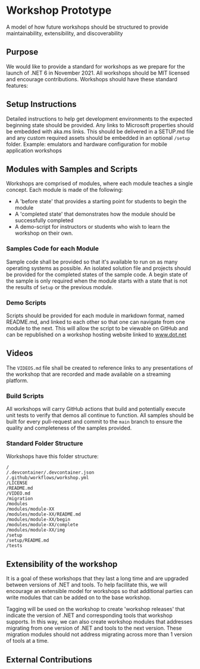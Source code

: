 # Workshop Prototype
A model of how future workshops should be structured to provide maintainability, extensibility, and discoverability

## Purpose

We would like to provide a standard for workshops as we prepare for the launch of .NET 6 in November 2021. All workshops should be MIT licensed and encourage contributions.  Workshops should have these standard features:

## Setup Instructions

Detailed instructions to help get development environments to the expected beginning state should be provided.  Any links to Microsoft properties should be embedded with aka.ms links.  This should be delivered in a SETUP.md file and any custom required assets should be embedded in an optional `/setup` folder.  Example:  emulators and hardware configuration for mobile application workshops

## Modules with Samples and Scripts

Workshops are comprised of modules, where each module teaches a single concept.  Each module is made of the following:

- A 'before state' that provides a starting point for students to begin the module
- A 'completed state' that demonstrates how the module should be successfully completed
- A demo-script for instructors or students who wish to learn the workshop on their own.

### Samples Code for each Module

Sample code shall be provided so that it's available to run on as many operating systems as possible.  An isolated solution file and projects should be provided for the completed states of the sample code.  A begin state of the sample is only required when the module starts with a state that is not the results of `Setup` or the previous module.

### Demo Scripts

Scripts should be provided for each module in markdown format, named README.md, and linked to each other so that one can navigate from one module to the next.  This will allow the script to be viewable on GitHub and can be republished on a workshop hosting website linked to www.dot.net  

## Videos

The `VIDEOS.md` file shall be created to reference links to any presentations of the workshop that are recorded and made available on a streaming platform.

### Build Scripts

All workshops will carry GitHub actions that build and potentially execute unit tests to verify that demos all continue to function.  All samples should be built for every pull-request and commit to the `main` branch to ensure the quality and completeness of the samples provided.

### Standard Folder Structure

Workshops have this folder structure:

```
/
/.devcontainer/.devcontainer.json 
/.github/workflows/workshop.yml 
/LICENSE
/README.md
/VIDEO.md
/migration
/modules
/modules/module-XX
/modules/module-XX/README.md 
/modules/module-XX/begin 
/modules/module-XX/complete 
/modules/module-XX/img 
/setup
/setup/README.md
/tests
```

## Extensibility of the workshop

It is a goal of these workshops that they last a long time and are upgraded between versions of .NET and tools.  To help facilitate this, we will encourage an extensible model for workshops so that additional parties can write modules that can be added on to the base workshop.

Tagging will be used on the workshop to create 'workshop releases' that indicate the version of .NET and corresponding tools that workshop supports.  In this way, we can also create workshop modules that addresses migrating from one version of .NET and tools to the next version.  These migration modules should not address migrating across more than 1 version of tools at a time.

## External Contributions
